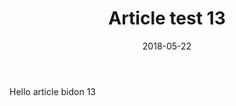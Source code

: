 ﻿---
layout: post
title: Article test 13
date: 2018-05-22
categories: []
tags: []
---

Hello article bidon 13

